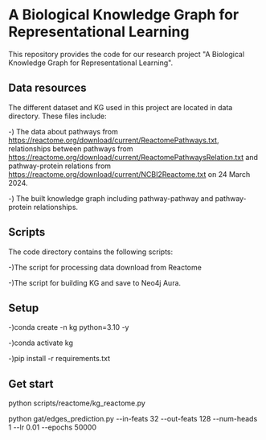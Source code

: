 # A Biological Knowledge Graph for Representational Learning 
This repository provides the code for our research project "A Biological Knowledge Graph for Representational Learning".

## Data resources
The different dataset and KG used in this project are located in data directory. These files include:

-) The data about pathways from https://reactome.org/download/current/ReactomePathways.txt, relationships between pathways from https://reactome.org/download/current/ReactomePathwaysRelation.txt and pathway-protein relations from https://reactome.org/download/current/NCBI2Reactome.txt on 24 March 2024.

-) The built knowledge graph including pathway-pathway and pathway-protein relationships.


## Scripts
The code directory contains the following scripts:

-)The script for processing data download from Reactome

-)The script for building KG and save to Neo4j Aura.


## Setup
-)conda create -n kg python=3.10 -y

-)conda activate kg

-)pip install -r requirements.txt


## Get start
python scripts/reactome/kg_reactome.py

python gat/edges_prediction.py --in-feats 32 --out-feats 128 --num-heads 1 --lr 0.01 --epochs 50000

